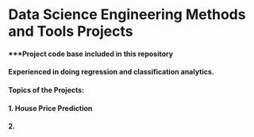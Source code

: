 # Data Science Engineering Methods and Tools Projects

#### ***Project code base included in this repository

#### Experienced in doing regression and classification analytics.

#### Topics of the Projects:
#### 1. House Price Prediction
#### 2. 
